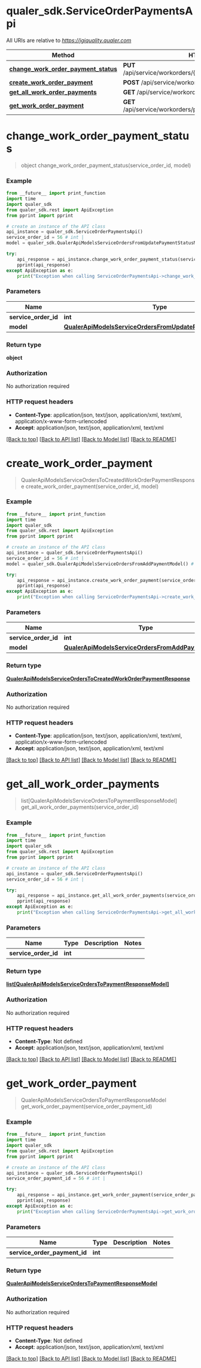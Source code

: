 # qualer_sdk.ServiceOrderPaymentsApi

All URIs are relative to *https://jgiquality.qualer.com*

Method | HTTP request | Description
------------- | ------------- | -------------
[**change_work_order_payment_status**](ServiceOrderPaymentsApi.md#change_work_order_payment_status) | **PUT** /api/service/workorders/{serviceOrderId}/payments/status | 
[**create_work_order_payment**](ServiceOrderPaymentsApi.md#create_work_order_payment) | **POST** /api/service/workorders/{serviceOrderId}/payments | 
[**get_all_work_order_payments**](ServiceOrderPaymentsApi.md#get_all_work_order_payments) | **GET** /api/service/workorders/{serviceOrderId}/payments | 
[**get_work_order_payment**](ServiceOrderPaymentsApi.md#get_work_order_payment) | **GET** /api/service/workorders/payments/{serviceOrderPaymentId} | 


# **change_work_order_payment_status**
> object change_work_order_payment_status(service_order_id, model)



### Example
```python
from __future__ import print_function
import time
import qualer_sdk
from qualer_sdk.rest import ApiException
from pprint import pprint

# create an instance of the API class
api_instance = qualer_sdk.ServiceOrderPaymentsApi()
service_order_id = 56 # int | 
model = qualer_sdk.QualerApiModelsServiceOrdersFromUpdatePaymentStatusModel() # QualerApiModelsServiceOrdersFromUpdatePaymentStatusModel | 

try:
    api_response = api_instance.change_work_order_payment_status(service_order_id, model)
    pprint(api_response)
except ApiException as e:
    print("Exception when calling ServiceOrderPaymentsApi->change_work_order_payment_status: %s\n" % e)
```

### Parameters

Name | Type | Description  | Notes
------------- | ------------- | ------------- | -------------
 **service_order_id** | **int**|  | 
 **model** | [**QualerApiModelsServiceOrdersFromUpdatePaymentStatusModel**](QualerApiModelsServiceOrdersFromUpdatePaymentStatusModel.md)|  | 

### Return type

**object**

### Authorization

No authorization required

### HTTP request headers

 - **Content-Type**: application/json, text/json, application/xml, text/xml, application/x-www-form-urlencoded
 - **Accept**: application/json, text/json, application/xml, text/xml

[[Back to top]](#) [[Back to API list]](../README.md#documentation-for-api-endpoints) [[Back to Model list]](../README.md#documentation-for-models) [[Back to README]](../README.md)

# **create_work_order_payment**
> QualerApiModelsServiceOrdersToCreatedWorkOrderPaymentResponse create_work_order_payment(service_order_id, model)



### Example
```python
from __future__ import print_function
import time
import qualer_sdk
from qualer_sdk.rest import ApiException
from pprint import pprint

# create an instance of the API class
api_instance = qualer_sdk.ServiceOrderPaymentsApi()
service_order_id = 56 # int | 
model = qualer_sdk.QualerApiModelsServiceOrdersFromAddPaymentModel() # QualerApiModelsServiceOrdersFromAddPaymentModel | 

try:
    api_response = api_instance.create_work_order_payment(service_order_id, model)
    pprint(api_response)
except ApiException as e:
    print("Exception when calling ServiceOrderPaymentsApi->create_work_order_payment: %s\n" % e)
```

### Parameters

Name | Type | Description  | Notes
------------- | ------------- | ------------- | -------------
 **service_order_id** | **int**|  | 
 **model** | [**QualerApiModelsServiceOrdersFromAddPaymentModel**](QualerApiModelsServiceOrdersFromAddPaymentModel.md)|  | 

### Return type

[**QualerApiModelsServiceOrdersToCreatedWorkOrderPaymentResponse**](QualerApiModelsServiceOrdersToCreatedWorkOrderPaymentResponse.md)

### Authorization

No authorization required

### HTTP request headers

 - **Content-Type**: application/json, text/json, application/xml, text/xml, application/x-www-form-urlencoded
 - **Accept**: application/json, text/json, application/xml, text/xml

[[Back to top]](#) [[Back to API list]](../README.md#documentation-for-api-endpoints) [[Back to Model list]](../README.md#documentation-for-models) [[Back to README]](../README.md)

# **get_all_work_order_payments**
> list[QualerApiModelsServiceOrdersToPaymentResponseModel] get_all_work_order_payments(service_order_id)



### Example
```python
from __future__ import print_function
import time
import qualer_sdk
from qualer_sdk.rest import ApiException
from pprint import pprint

# create an instance of the API class
api_instance = qualer_sdk.ServiceOrderPaymentsApi()
service_order_id = 56 # int | 

try:
    api_response = api_instance.get_all_work_order_payments(service_order_id)
    pprint(api_response)
except ApiException as e:
    print("Exception when calling ServiceOrderPaymentsApi->get_all_work_order_payments: %s\n" % e)
```

### Parameters

Name | Type | Description  | Notes
------------- | ------------- | ------------- | -------------
 **service_order_id** | **int**|  | 

### Return type

[**list[QualerApiModelsServiceOrdersToPaymentResponseModel]**](QualerApiModelsServiceOrdersToPaymentResponseModel.md)

### Authorization

No authorization required

### HTTP request headers

 - **Content-Type**: Not defined
 - **Accept**: application/json, text/json, application/xml, text/xml

[[Back to top]](#) [[Back to API list]](../README.md#documentation-for-api-endpoints) [[Back to Model list]](../README.md#documentation-for-models) [[Back to README]](../README.md)

# **get_work_order_payment**
> QualerApiModelsServiceOrdersToPaymentResponseModel get_work_order_payment(service_order_payment_id)



### Example
```python
from __future__ import print_function
import time
import qualer_sdk
from qualer_sdk.rest import ApiException
from pprint import pprint

# create an instance of the API class
api_instance = qualer_sdk.ServiceOrderPaymentsApi()
service_order_payment_id = 56 # int | 

try:
    api_response = api_instance.get_work_order_payment(service_order_payment_id)
    pprint(api_response)
except ApiException as e:
    print("Exception when calling ServiceOrderPaymentsApi->get_work_order_payment: %s\n" % e)
```

### Parameters

Name | Type | Description  | Notes
------------- | ------------- | ------------- | -------------
 **service_order_payment_id** | **int**|  | 

### Return type

[**QualerApiModelsServiceOrdersToPaymentResponseModel**](QualerApiModelsServiceOrdersToPaymentResponseModel.md)

### Authorization

No authorization required

### HTTP request headers

 - **Content-Type**: Not defined
 - **Accept**: application/json, text/json, application/xml, text/xml

[[Back to top]](#) [[Back to API list]](../README.md#documentation-for-api-endpoints) [[Back to Model list]](../README.md#documentation-for-models) [[Back to README]](../README.md)

